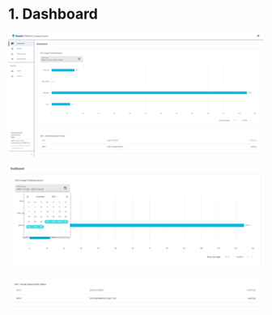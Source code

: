 # 1. Dashboard



![](<.gitbook/assets/image (16).png>)

![](<.gitbook/assets/image (20).png>)





![](<.gitbook/assets/image (13).png>)

